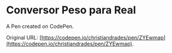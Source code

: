 # Conversor Peso para Real

A Pen created on CodePen.

Original URL: [https://codepen.io/christiandrades/pen/ZYEwmap](https://codepen.io/christiandrades/pen/ZYEwmap).

